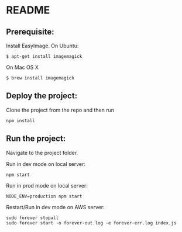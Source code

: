 # README #

## Prerequisite:

Install EasyImage.
On Ubuntu:
```
$ apt-get install imagemagick
```
On Mac OS X
```
$ brew install imagemagick
```

## Deploy the project:

Clone the project from the repo and then run

```
npm install
```

## Run the project:

Navigate to the project folder.

Run in dev mode on local server:
```
npm start
```

Run in prod mode on local server:
```
NODE_ENV=production npm start
```

Restart/Run in dev mode on AWS server:
```
sudo forever stopall
sudo forever start -o forever-out.log -e forever-err.log index.js
```